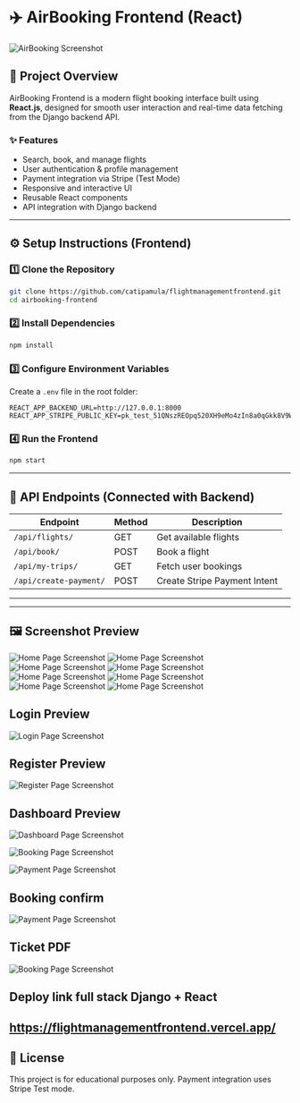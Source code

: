 
# ✈️ AirBooking Frontend (React)

![AirBooking Screenshot](./public/screenshot.png)

## 🧭 Project Overview

AirBooking Frontend is a modern flight booking interface built using **React.js**, designed for smooth user interaction and real-time data fetching from the Django backend API.

### ✨ Features
- Search, book, and manage flights
- User authentication & profile management
- Payment integration via Stripe (Test Mode)
- Responsive and interactive UI
- Reusable React components
- API integration with Django backend

---

## ⚙️ Setup Instructions (Frontend)

### 1️⃣ Clone the Repository
```bash
git clone https://github.com/catipamula/flightmanagementfrontend.git
cd airbooking-frontend
```

### 2️⃣ Install Dependencies
```bash
npm install
```

### 3️⃣ Configure Environment Variables
Create a `.env` file in the root folder:
```
REACT_APP_BACKEND_URL=http://127.0.0.1:8000
REACT_APP_STRIPE_PUBLIC_KEY=pk_test_51QNszREOpq520XH9eMo4zIn8a0qGkk8V9WceLvS5UDIyXNnei6V57ixBDh2xW59NpElQVVQSLmNsrP08FDtEhQz1002qjylZfb
```

### 4️⃣ Run the Frontend
```bash
npm start
```

---

## 🧩 API Endpoints (Connected with Backend)

| Endpoint | Method | Description |
|-----------|---------|-------------|
| `/api/flights/` | GET | Get available flights |
| `/api/book/` | POST | Book a flight |
| `/api/my-trips/` | GET | Fetch user bookings |
| `/api/create-payment/` | POST | Create Stripe Payment Intent |

---


---

## 🖼️ Screenshot Preview

![Home Page Screenshot](screenshot/Home.png)
![Home Page Screenshot](screenshot/Home2.png)
![Home Page Screenshot](screenshot/Home3.png)
![Home Page Screenshot](screenshot/Home4.png)
![Home Page Screenshot](screenshot/Home5.png)
![Home Page Screenshot](screenshot/Home6.png)
![Home Page Screenshot](screenshot/Home5.png)
![Home Page Screenshot](screenshot/Home5.png)

## Login Preview
![Login Page Screenshot](screenshot/login.png)
## Register Preview
![Register Page Screenshot](screenshot/register.png)

## Dashboard Preview
![Dashboard Page Screenshot](screenshot/dash.png)

![Booking Page Screenshot](screenshot/booking.png)

![Payment Page Screenshot](screenshot/payment.png)
## Booking confirm
![Payment Page Screenshot](screenshot/Bookingconfirm.png)


## Ticket PDF


![Booking Page Screenshot](screenshot/Ticket.png)
## Deploy link full stack Django + React 

https://flightmanagementfrontend.vercel.app/
---



## 📜 License
This project is for educational purposes only. Payment integration uses Stripe Test mode.

